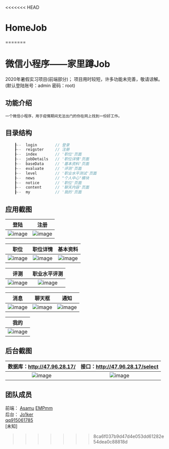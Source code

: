<<<<<<< HEAD
# HomeJob
=======
# 微信小程序——家里蹲Job
2020年暑假实习项目(前端部分)；
  项目用时较短，许多功能未完善，敬请谅解。(默认登陆账号：admin  密码：root)

## 功能介绍
    一个微信小程序，用于疫情期间无法出门的你在网上找到一份好工作。

## 目录结构
```c
    ┠--  login        // 登录
    ┠--  reigster     // 注册
    ┠--  index        // '职位'页面
    ┠--  jobDetails   // '职位详情'页面
    ┠--  baseData     // '基本资料'页面
    ┠--  evaluate     // '评测'页面
    ┠--  level        // '职业水平测试'页面
    ┠--  news         // "个人中心"模块
    ┠--  notice       // '职位'页面
    ┠--  content      // '聊天内容'页面
    ┠--  my           // '我的'页面


```

## 应用截图
|登陆|注册|
|:---:|:---:|
|![image](https://git.weixin.qq.com/Asamu/WeChatProjects/raw/master/ScreenShot/login.png)|![image](https://git.weixin.qq.com/Asamu/WeChatProjects/raw/master/ScreenShot/register.png)|

|职位|职位详情|基本资料|
|:---:|:---:|:---:|
|![image](https://git.weixin.qq.com/Asamu/WeChatProjects/raw/master/ScreenShot/position.png)|![image](https://git.weixin.qq.com/Asamu/WeChatProjects/raw/master/ScreenShot/detail.png)|![image](https://git.weixin.qq.com/Asamu/WeChatProjects/raw/master/ScreenShot/baseData.png)

|评测|职业水平评测|
|:---:|:---:|
|![image](https://git.weixin.qq.com/Asamu/WeChatProjects/raw/master/ScreenShot/evaluate.png)|![image](https://git.weixin.qq.com/Asamu/WeChatProjects/raw/master/ScreenShot/level.png)

|消息|聊天框|通知|
|:---:|:---:|:---:|
|![image](https://git.weixin.qq.com/Asamu/WeChatProjects/raw/master/ScreenShot/news.png)|![image](https://git.weixin.qq.com/Asamu/WeChatProjects/raw/master/ScreenShot/chat.png)|![image](https://git.weixin.qq.com/Asamu/WeChatProjects/raw/master/ScreenShot/notice.png)

|我的|
|:---:|
|![image](https://git.weixin.qq.com/Asamu/WeChatProjects/raw/master/ScreenShot/my.png)|

## 后台截图
|数据库：http://47.96.28.17/|接口：http://47.96.28.17/select|
|:---:|:---:|
|![image](https://git.weixin.qq.com/Asamu/WeChatProjects/raw/master/ScreenShot/database.png)|![image](https://git.weixin.qq.com/Asamu/WeChatProjects/raw/master/ScreenShot/json.png)|

## 团队成员
前端：
[Asamu](https://github.com/AsamuQ) 
[EMPmm](https://github.com/EMPmm)   
后台：
[Jo1ker](https://github.com/Jo1ker)    
[qq915061785](https://github.com/qq915061785)    
[未知]
>>>>>>> 8ca6f037b9d47d4e053dd61282e54dea0c88818d
